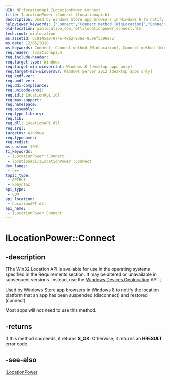 ```yaml
---
UID: NF:locationapi.ILocationPower.Connect
title: ILocationPower::Connect (locationapi.h)
description: Used by Windows Store app browsers in Windows 8 to notify the location platform that an app has been suspended (disconnect) and restored (connect). (ILocationPower.Connect)
helpviewer_keywords: ["Connect","Connect method [WinLocation]","Connect method [WinLocation]","ILocationPower interface","ILocationPower interface [WinLocation]","Connect method","ILocationPower.Connect","ILocationPower::Connect","WinLocation_COM_Ref.ilocationpower_connect","locationapi/ILocationPower::Connect","winlocation.ilocationpower_connect"]
old-location: winlocation_com_ref\ilocationpower_connect.htm
tech.root: winlocation
ms.assetid: 6c0145e0-974e-42b2-936e-9396f5c96e72
ms.date: 12/05/2018
ms.keywords: Connect, Connect method [WinLocation], Connect method [WinLocation],ILocationPower interface, ILocationPower interface [WinLocation],Connect method, ILocationPower.Connect, ILocationPower::Connect, WinLocation_COM_Ref.ilocationpower_connect, locationapi/ILocationPower::Connect, winlocation.ilocationpower_connect
req.header: locationapi.h
req.include-header: 
req.target-type: Windows
req.target-min-winverclnt: Windows 8 [desktop apps only]
req.target-min-winversvr: Windows Server 2012 [desktop apps only]
req.kmdf-ver: 
req.umdf-ver: 
req.ddi-compliance: 
req.unicode-ansi: 
req.idl: LocationApi.idl
req.max-support: 
req.namespace: 
req.assembly: 
req.type-library: 
req.lib: 
req.dll: LocationAPI.dll
req.irql: 
targetos: Windows
req.typenames: 
req.redist: 
ms.custom: 19H1
f1_keywords:
 - ILocationPower::Connect
 - locationapi/ILocationPower::Connect
dev_langs:
 - c++
topic_type:
 - APIRef
 - kbSyntax
api_type:
 - COM
api_location:
 - LocationAPI.dll
api_name:
 - ILocationPower.Connect
---
```


# ILocationPower::Connect


## -description

<p class="CCE_Message">[The Win32 Location API is available for use in the operating systems specified in the Requirements section. It may be altered or unavailable in subsequent versions. Instead, use the <a href="/uwp/api/windows.devices.geolocation">Windows.Devices.Geolocation</a> API.
]

Used by Windows Store app browsers  in Windows 8 to notify the location platform that an app has been suspended (disconnect) and restored (connect).

Most apps will not need to use this method.



## -returns

If this method succeeds, it returns <b>S_OK</b>. Otherwise, it returns an <b>HRESULT</b> error code.

## -see-also

<a href="/windows/desktop/api/locationapi/nn-locationapi-ilocationpower">ILocationPower</a>
